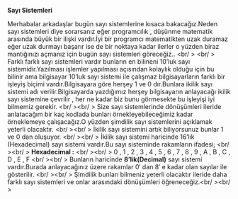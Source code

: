 
<strong> Sayı Sistemleri </strong>

Merhabalar arkadaşlar bugün sayı sistemlerine kısaca bakacağız.Neden sayı sistemleri diye sorarsanız eğer programcılık , düşünme matematik arasında büyük bir ilişki vardır.İyi bir programcı matematikten uzak duramaz eğer uzak durmayı başarır ise de bir noktaya kadar ilerler o yüzden biraz mantığınızı açmanız için bugün sayı sistemleri göreceğiz..
<br/ >
<br/ >
Farklı farklı sayı sistemleri vardır bunların en bilineni 10’luk sayı sistemidir.Yazılması işlemler yapılması açısından kolaylık olduğu için bu bilinir ama bilgisayar 10’luk sayı sistemi ile çalışmaz bilgisayarların farklı bir işleyiş biçimi vardır.Bilgisayara göre herşey 1 ve 0 dır.Bunlara ikilik sayı sistemi adı verilir.Bilgisayarda yazdığımız herşey bilgisayarın anlayacağı ikilik sayı sistemine çevrilir , her ne kadar biz bunu görmesekte bu işleyişi iyi bilmemiz gerekir.
<br/ ><br/ >
Size sayı sistemlerinde dönüşümleri ileride anlatacağım bir kaç kodlada bunları örnekleyebileceğimiz kadar örneklemeye çalışacağız.O yüzden şimdilik sayı sistemlerini açıklamak yeterli olacaktır.
<br/ ><br/ >
İkilik sayı sistemini artık biliyorsunuz bunlar 1 ve 0 dan oluşuyor.
<br/ ><br/ >
İkilik sayı sistemi haricinde 16’lık (Hexadecimal) sayı sistemi vardır.Bu sayı sisteminde rakamların ifadesi;
<br/ ><br/ >
<strong>Hexadecimal :</strong>
<br/ ><br/ >
0 , 1 , 2 , 3 , 4 , 5 , 6 , 7 , 8 , 9 , A , B , C , D , E , F
<br/ ><br/ >
Bunların haricinde <b>8’lik(Decimal)</b> sayı sistemi vardır.Burada anlayacağınız üzere rakamlar 0′ dan 8′ e kadar olan sayılar ile gösterilir.
<br/ ><br/ >
Şimdilik bunları bilmeniz yeterli olacaktır ileride daha farklı sayı sistemleri ve onlar arasındaki dönüşümleri öğreneceğiz.<br/ ><br/ >

